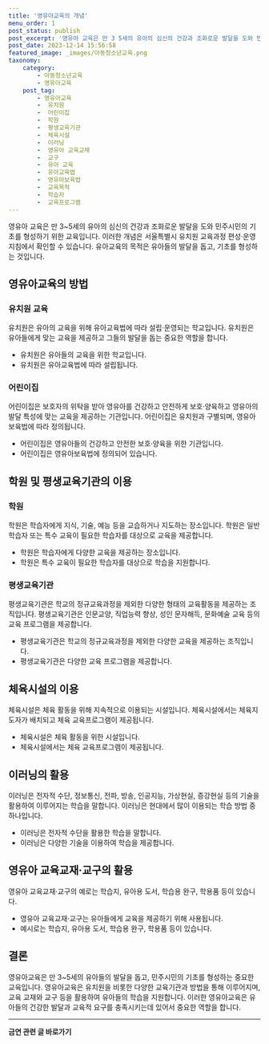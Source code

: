 ```yaml
---
title: '영유아교육의 개념'
menu_order: 1
post_status: publish
post_excerpt: '영유아 교육은 만 3 5세의 유아의 심신의 건강과 조화로운 발달을 도와 민주시민의 기초를 형성하기 위한 교육입니다. 이러한 개념은 서울특별시 유치원 교육과정 편성 운영 지침에서 확인할 수 있습니다. 유아교육의 목적은 유아들의 발달을 돕고, 기초를 형성하는 것입니다.'
post_date: 2023-12-14 15:56:58
featured_image: _images/아동청소년교육.png
taxonomy:
    category:
        - 아동청소년교육
        - 영유아교육
    post_tag:
        - 영유아교육
        -  유치원
        -  어린이집
        -  학원
        -  평생교육기관
        -  체육시설
        -  이러닝
        -  영유아 교육교재
        -  교구
        -  유아 교육
        -  유아교육법
        -  영유아보육법
        -  교육목적
        -  학습자
        -  교육프로그램
---
```



영유아 교육은 만 3~5세의 유아의 심신의 건강과 조화로운 발달을 도와 민주시민의 기초를 형성하기 위한 교육입니다. 이러한 개념은 서울특별시 유치원 교육과정 편성·운영 지침에서 확인할 수 있습니다. 유아교육의 목적은 유아들의 발달을 돕고, 기초를 형성하는 것입니다.

## 영유아교육의 방법

### 유치원 교육

유치원은 유아의 교육을 위해 유아교육법에 따라 설립·운영되는 학교입니다. 유치원은 유아들에게 맞는 교육을 제공하고 그들의 발달을 돕는 중요한 역할을 합니다.

- 유치원은 유아들의 교육을 위한 학교입니다.
- 유치원은 유아교육법에 따라 설립됩니다.

### 어린이집

어린이집은 보호자의 위탁을 받아 영유아를 건강하고 안전하게 보호·양육하고 영유아의 발달 특성에 맞는 교육을 제공하는 기관입니다. 어린이집은 유치원과 구별되며, 영유아보육법에 따라 정의됩니다.

- 어린이집은 영유아들의 건강하고 안전한 보호·양육을 위한 기관입니다.
- 어린이집은 영유아보육법에 정의되어 있습니다.

## 학원 및 평생교육기관의 이용

### 학원

학원은 학습자에게 지식, 기술, 예능 등을 교습하거나 지도하는 장소입니다. 학원은 일반 학습자 또는 특수 교육이 필요한 학습자를 대상으로 교육을 제공합니다.

- 학원은 학습자에게 다양한 교육을 제공하는 장소입니다.
- 학원은 특수 교육이 필요한 학습자를 대상으로 학습을 지원합니다.

### 평생교육기관

평생교육기관은 학교의 정규교육과정을 제외한 다양한 형태의 교육활동을 제공하는 조직입니다. 평생교육기관은 인문교양, 직업능력 향상, 성인 문자해득, 문화예술 교육 등의 교육 프로그램을 제공합니다.

- 평생교육기관은 학교의 정규교육과정을 제외한 다양한 교육을 제공하는 조직입니다.
- 평생교육기관은 다양한 교육 프로그램을 제공합니다.

## 체육시설의 이용

체육시설은 체육 활동을 위해 지속적으로 이용되는 시설입니다. 체육시설에서는 체육지도자가 배치되고 체육 교육프로그램이 제공됩니다.

- 체육시설은 체육 활동을 위한 시설입니다.
- 체육시설에서는 체육 교육프로그램이 제공됩니다.

## 이러닝의 활용

이러닝은 전자적 수단, 정보통신, 전파, 방송, 인공지능, 가상현실, 증강현실 등의 기술을 활용하여 이루어지는 학습을 말합니다. 이러닝은 현대에서 많이 이용되는 학습 방법 중 하나입니다.

- 이러닝은 전자적 수단을 활용한 학습을 말합니다.
- 이러닝은 다양한 기술을 이용하여 학습을 제공합니다.

## 영유아 교육교재·교구의 활용

영유아 교육교재·교구의 예로는 학습지, 유아용 도서, 학습용 완구, 학용품 등이 있습니다.

- 영유아 교육교재·교구는 유아들에게 교육을 제공하기 위해 사용됩니다.
- 예시로는 학습지, 유아용 도서, 학습용 완구, 학용품 등이 있습니다.

## 결론

영유아교육은 만 3~5세의 유아들의 발달을 돕고, 민주시민의 기초를 형성하는 중요한 교육입니다. 영유아교육은 유치원을 비롯한 다양한 교육기관과 방법을 통해 이루어지며, 교육 교재와 교구 등을 활용하여 유아들의 학습을 지원합니다. 이러한 영유아교육은 유아들의 건강한 발달과 교육적 요구를 충족시키는데 있어서 중요한 역할을 합니다.
<!-- wp:separator -->
<hr class="wp-block-separator has-alpha-channel-opacity"/>
<!-- /wp:separator -->

<!-- wp:group {"backgroundColor":"base","layout":{"type":"constrained"}} -->
<div class="wp-block-group has-base-background-color has-background"><!-- wp:paragraph {"align":"center","fontSize":"medium"} -->
<p class="has-text-align-center has-large-font-size"><strong>금연 관련 글 바로가기</strong></p>
<!-- /wp:paragraph -->


<!-- wp:latest-posts
{"categories":[{"id":15153,"count":19,"description":"","link":"https://uknowlaw.com/category/%ea%b8%88%ec%97%b0/","name":"금연","slug":"금연","taxonomy":"category","parent":0,"meta":[],"_links":{"self":[{"href":"https://uknowlaw.com/wp-json/wp/v2/categories/15153"}],"collection":[{"href":"https://uknowlaw.com/wp-json/wp/v2/categories"}],"about":[{"href":"https://uknowlaw.com/wp-json/wp/v2/taxonomies/category"}],"wp:post_type":[{"href":"https://uknowlaw.com/wp-json/wp/v2/posts?categories=15153"}],"curies":[{"name":"wp","href":"https://api.w.org/{rel}","templated":true}]}}],"postsToShow":100,"excerptLength":28,"postLayout":"grid","columns":2,"featuredImageAlign":"left","featuredImageSizeSlug":"large","fontSize":"small"} /--></div>
<!-- /wp:group -->